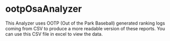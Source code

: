 # ootpOsaAnalyzer
This Analyzer uses OOTP (Out of the Park Baseball) generated ranking logs coming from CSV to produce a more readable version of these reports. You can use this CSV file in excel
to view the data. 
